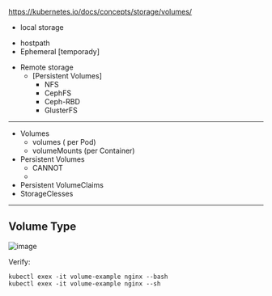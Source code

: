 https://kubernetes.io/docs/concepts/storage/volumes/

* local storage
 - hostpath
 - Ephemeral [temporady]

* Remote storage
  - [Persistent Volumes]
     + NFS
     + CephFS
     + Ceph-RBD
     + GlusterFS

--------------------------------------------------------------------------
* Volumes
  - volumes  ( per Pod)
  - volumeMounts (per Container)
* Persistent Volumes
  - CANNOT
  - 
* Persistent VolumeClaims
* StorageClesses
  

---------------------------------------------------------------------------
 ## Volume Type

 ![image](https://github.com/user-attachments/assets/b415c151-2bfe-4456-9cce-aa634a5595c3)
 
Verify:
```
kubectl exex -it volume-example nginx --bash
kubectl exex -it volume-example nginx --sh
```
